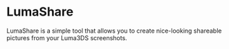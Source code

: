 # LumaShare
LumaShare is a simple tool that allows you to create nice-looking shareable pictures from your Luma3DS screenshots.
